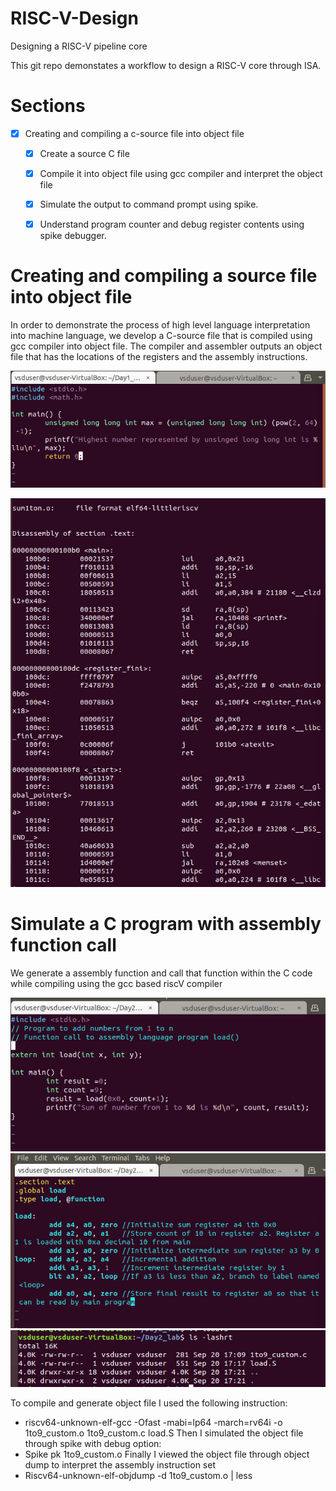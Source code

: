 # RISC-V-Design
Designing a RISC-V pipeline core 

This git repo demonstates a workflow to design a RISC-V core through ISA. 

# Sections
- [x] Creating and compiling a c-source file into object file
  - [x] Create a source C file
  - [x] Compile it into object file using gcc compiler and interpret the object file
  - [x] Simulate the output to command prompt using spike.
  - [x] Understand program counter and debug register contents using spike debugger.
     


# Creating and compiling a source file into object file
In order to demonstrate the process of high level language interpretation into machine language, we develop a C-source file that is compiled using gcc compiler into object file. The compiler and assembler outputs an object file that has the locations of the registers and the assembly instructions. 

![C-Source code](/assets/Day1_CSourceCode.png)

![C-Source code](/assets/Day1_AssemblerOutput.png)

# Simulate a C program with assembly function call
We generate a assembly function and call that function within the C code while compiling using the gcc based riscV compiler 

![C-Source code](/assets/Day2_CCode.png)
![C-Source code](/assets/Day2_AssemblyIncrementCode.png)
![C-Source code](/assets/Day2_SourceAndAssemblyFile.png)

To compile and generate object file I used the following instruction:
  * riscv64-unknown-elf-gcc -Ofast -mabi=lp64 -march=rv64i -o 1to9_custom.o  1to9_custom.c load.S 
Then I simulated the object file through spike with debug option: 
  * Spike pk 1to9_custom.o
Finally I viewed the object file through object dump to interpret the assembly instruction set
  * Riscv64-unknown-elf-objdump -d 1to9_custom.o | less
